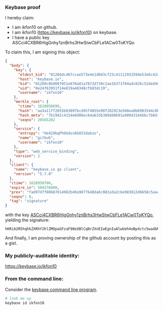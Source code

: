 ### Keybase proof

I hereby claim:

  * I am ikfon10 on github.
  * I am ikfon10 (https://keybase.io/ikfon10) on keybase.
  * I have a public key ASCci4CXBR6HigGnhy1znBrhs3HwStwCbFLe1ACw0ToKYQo

To claim this, I am signing this object:

```json
{
  "body": {
    "key": {
      "eldest_kid": "01204dcd67ccae573e4e1d0d3cf23c41112932594e53e6c42d9b433ada3eb0133b280a",
      "host": "keybase.io",
      "kid": "01209c8b8097051e878a01a7872d739c1ae1b371f04adc026c52ded400b0d13a0a610a",
      "uid": "0e24f63951f14e819a48348cfb83dc19",
      "username": "ikfon10"
    },
    "merkle_root": {
      "ctime": 1628958699,
      "hash": "aa3a11ff2055b03897bcd95f4855e90f282923e566ea8b6903544c8bbb3b30b955ba85355c946d7aaa2197ca660288285faee61570f49953d0685896cab76872",
      "hash_meta": "7b1942c4154e0d08ec64a633b389d40b91a90943164bbc7b843f0469ea6abc53",
      "seqno": 20565202
    },
    "service": {
      "entropy": "Ue429bqPhOUdvs0G8ISdabzo",
      "name": "github",
      "username": "ikfon10"
    },
    "type": "web_service_binding",
    "version": 2
  },
  "client": {
    "name": "keybase.io go client",
    "version": "5.7.0"
  },
  "ctime": 1628958706,
  "expire_in": 504576000,
  "prev": "fad97d7f80687014982b49a9077648da6c082a3a2cbe983812d6658c5aa41ede",
  "seqno": 8,
  "tag": "signature"
}
```

with the key [ASCci4CXBR6HigGnhy1znBrhs3HwStwCbFLe1ACw0ToKYQo](https://keybase.io/ikfon10), yielding the signature:

```
hKRib2R5hqhkZXRhY2hlZMOpaGFzaF90eXBlCqNrZXnEIwEgnIuAlwUeh4oBp4ctc5wa4bNx8ErcAmxS3tQAsNE6CmEKp3BheWxvYWTESpcCCMQg+tl9f4BocBSYK0mpB3ZI2mwIKjosvpg4EtZljFqkHt7EIG+1z5M2xYFYiGNf+Bd2hyOST0bC/5yWeO4CGoErsRdFAgHCo3NpZ8RAT+Aaw4FVKrcjbpKVuZ2R0EUXYUOhpTs2OpXPRgiSIgVFtzxhizVu8LwH4nEFfxW9MhKPo/Simm4Drw7SV4KNDKhzaWdfdHlwZSCkaGFzaIKkdHlwZQildmFsdWXEIDIrtAmuc2R6pvkGs+U1xqj85Yl8kc89Yxw9XQF9IzsRo3RhZ80CAqd2ZXJzaW9uAQ==

```

And finally, I am proving ownership of the github account by posting this as a gist.

### My publicly-auditable identity:

https://keybase.io/ikfon10

### From the command line:

Consider the [keybase command line program](https://keybase.io/download).

```bash
# look me up
keybase id ikfon10
```
